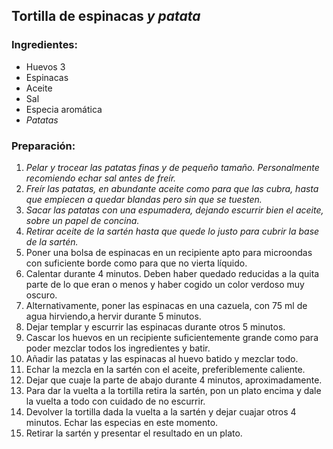## Tortilla de espinacas *y patata*
### Ingredientes:
 * Huevos 3
 * Espinacas
 * Aceite
 * Sal
 * Especia aromática
 * *Patatas*

### Preparación:
 1. *Pelar y trocear las patatas finas y de pequeño tamaño. Personalmente recomiendo echar sal antes de freír.*
 2. *Freír las patatas, en abundante aceite como para que las cubra, hasta que empiecen a quedar blandas pero sin que se tuesten.*
 3. *Sacar las patatas con una espumadera, dejando escurrir bien el aceite, sobre un papel de concina.*
 4. *Retirar aceite de la sartén hasta que quede lo justo para cubrir la base de la sartén.*
 5. Poner una bolsa de espinacas en un recipiente apto para microondas con suficiente borde como para que no vierta líquido.
 6. Calentar durante 4 minutos. Deben haber quedado reducidas a la quita parte de lo que eran o menos y haber cogido un color verdoso muy oscuro.
 7. Alternativamente, poner las espinacas en una cazuela, con 75 ml de agua hirviendo,a hervir durante 5 minutos.
 8. Dejar templar y escurrir las espinacas durante otros 5 minutos.
 9. Cascar los huevos en un recipiente suficientemente grande como para poder mezclar todos los ingredientes y batir.
 10. Añadir las patatas y las espinacas al huevo batido y mezclar todo.
 11. Echar la mezcla en la sartén con el aceite, preferiblemente caliente.
 12. Dejar que cuaje la parte de abajo durante 4 minutos, aproximadamente. 
 13. Para dar la vuelta a la tortilla retira la sartén, pon un plato encima y dale la vuelta a todo con cuidado de no escurrir.
 14. Devolver la tortilla dada la vuelta a la sartén y dejar cuajar otros 4 minutos. Echar las especias en este momento.
 15. Retirar la sartén y presentar el resultado en un plato.
